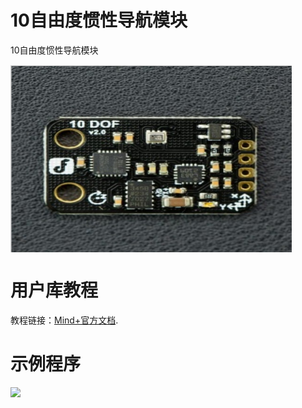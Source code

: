 # 10自由度惯性导航模块

10自由度惯性导航模块

<img src="arduinoC/_images/featured.png" width="450" height="300" align=center>

# 用户库教程


教程链接：[Mind+官方文档](https://mindplus.dfrobot.com.cn/extensions-user).

# 示例程序

![](https://img.dfrobot.com.cn/wiki/none/ed023e52e24d2264ed6af92bb2c7030d)

